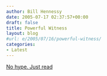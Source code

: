 ```yaml
---
author: Bill Hennessy
date: 2005-07-17 02:37:57+00:00
draft: false
title: Powerful Witness
layout: blog
#url: e/2005/07/16/powerful-witness/
categories:
- Latest
---
```


[No hype.  Just read](https://afterabortion.blogspot.com/2005/07/back-to-screw-abstinence-party-hosted.html)

